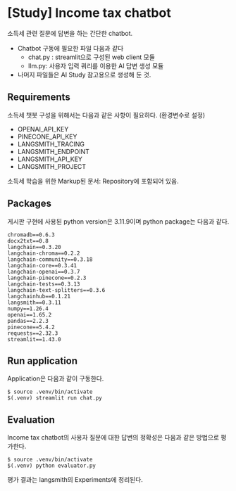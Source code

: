 # [Study] Income tax chatbot

소득세 관련 질문에 답변을 하는 간단한 chatbot.
 - Chatbot 구동에 필요한 파일 다음과 같다
	 - chat.py : streamlit으로 구성된 web client 모듈
	 - llm.py:  사용자 입력 쿼리를 이용한 AI 답변 생성 모듈
 - 나머지 파일들은 AI Study 참고용으로 생성해 둔 것.

## Requirements

소득세 챗봇 구성을 위해서는 다음과 같은 사항이 필요하다. (환경변수로 설정)
 - OPENAI_API_KEY
 - PINECONE_API_KEY
 - LANGSMITH_TRACING
 - LANGSMITH_ENDPOINT
 - LANGSMITH_API_KEY
 - LANGSMITH_PROJECT

소득세 학습을 위한 Markup된 문서: Repository에 포함되어 있음.
 

## Packages

게시판 구현에 사용된 python version은 3.11.9이며 python package는 다음과 같다.

     
	chromadb==0.6.3    
	docx2txt==0.8    
	langchain==0.3.20  
	langchain-chroma==0.2.2  
	langchain-community==0.3.18  
	langchain-core==0.3.41  
	langchain-openai==0.3.7  
	langchain-pinecone==0.2.3  
	langchain-tests==0.3.13  
	langchain-text-splitters==0.3.6  
	langchainhub==0.1.21  
	langsmith==0.3.11   
	numpy==1.26.4   
	openai==1.65.2   
	pandas==2.2.3  
	pinecone==5.4.2    
	requests==2.32.3  
	streamlit==1.43.0  

## Run application

Application은 다음과 같이 구동한다. 

    $ source .venv/bin/activate
    $(.venv) streamlit run chat.py

## Evaluation
Income tax chatbot의 사용자 질문에 대한 답변의 정확성은 다음과 같은 방법으로 평가한다.
	
	$ source .venv/bin/activate
	$(.venv) python evaluator.py

평가 결과는 langsmith의 Experiments에 정리된다. 

